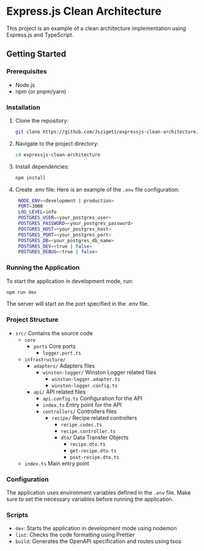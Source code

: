 # Express.js Clean Architecture

This project is an example of a clean architecture implementation using
Express.js and TypeScript.

## Getting Started

### Prerequisites

- Node.js
- npm (or pnpm/yarn)

### Installation

1. Clone the repository:

   ```sh
   git clone https://github.com/Jszigeti/expressjs-clean-architecture.git
   ```

2. Navigate to the project directory:

   ```sh
   cd expressjs-clean-architecture
   ```

3. Install dependencies:

   ```sh
   npm install
   ```

4. Create .env file: Here is an example of the `.env` file configuration:

   ```sh
    NODE_ENV=<development | production>
    PORT=3000
    LOG_LEVEL=info
    POSTGRES_USER=<your_postgres_user>
    POSTGRES_PASSWORD=<your_postgres_password>
    POSTGRES_HOST=<your_postgres_host>
    POSTGRES_PORT=<your_postgres_port>
    POSTGRES_DB=<your_postgres_db_name>
    POSTGRES_DEV=<true | false>
    POSTGRES_DEBUG=<true | false>
   ```

### Running the Application

To start the application in development mode, run:

```sh
npm run dev
```

The server will start on the port specified in the .env file.

### Project Structure

- `src/` Contains the source code
  - `core`
    - `ports` Core ports
      - `logger.port.ts`
  - `infrastructure/`
    - `adapters/` Adapters files
      - `winston-logger/` Winston Logger related files
        - `winston-logger.adapter.ts`
        - `winston-logger.config.ts`
    - `api/` API related files
      - `api.config.ts` Configuration for the API
      - `index.ts` Entry point for the API
      - `controllers/` Controllers files
        - `recipe/` Recipe related controllers
          - `recipe.codec.ts`
          - `recipe.controller.ts`
          - `dto/` Data Transfer Objects
            - `recipe.dto.ts`
            - `get-recipe.dto.ts`
            - `post-recipe.dto.ts`
  - `index.ts` Main entry point

### Configuration

The application uses environment variables defined in the `.env` file. Make sure
to set the necessary variables before running the application.

### Scripts

- `dev`: Starts the application in development mode using nodemon
- `lint`: Checks the code formatting using Prettier
- `build`: Generates the OpenAPI specification and routes using tsoa
